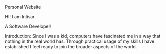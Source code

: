 Personal Website

HI! I am Intisar

A Software Developer!


Introduction: Since I was a kid, computers have fascinated me in a way that nothing in the real world has. Through practical usage
of my skills I have established I feel ready to join the broader aspects of the world.